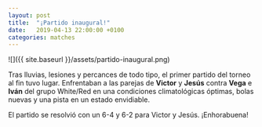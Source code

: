 ```yaml
---
layout: post
title:  "¡Partido inaugural!"
date:   2019-04-13 22:00:00 +0100
categories: matches
---
```


![]({{ site.baseurl }}/assets/partido-inaugural.png)

Tras lluvias, lesiones y percances de todo tipo, el primer partido del torneo al fin tuvo lugar.
Enfrentaban a las parejas de **Victor** y **Jesús** contra **Vega** e **Iván** del grupo White/Red
en una condiciones climatológicas óptimas, bolas nuevas y una pista en un estado envidiable.

El partido se resolvió con un 6-4 y 6-2 para Victor y Jesús. ¡Enhorabuena!
